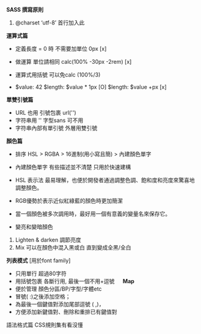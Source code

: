 **SASS 撰寫原則**
1.	@charset ‘utf-8’ 首行加入此

**運算式篇**
* 定義長度 = 0 時 不需要加單位   0px [x]

* 做運算 單位請相同  calc(100% -30px -2rem)  [x]
* 運算式用括號 可以免calc (100%/3)

* $value: 42 
$length: $value * 1px  [O]
$length: $value +px  [x]

**單雙引號篇**
* URL 也用 引號包裹  url('')
* 字符串用 ''   字型sans 可不用
* 字符串內部有單引號  外層用雙引號

**顏色篇**
* 排序 HSL > RGBA > 16進制(用小寫且簡) > 內建顏色單字
* 內建顏色單字 有些描述並不清楚 只用於快速建構
* HSL 表示法  最易理解，也便於開發者通過調整色調、飽和度和亮度來驚喜地調整顏色。 
* RGB優勢於表示近似紅綠藍的顏色時更加簡潔
* 當一個顏色被多次調用時，最好用一個有意義的變量名來保存它。

* 變亮和變暗顏色
1.	Lighten & darken 調節亮度
2.	Mix 可以在顏色中混入黑或白 直到變成全黑/全白

**列表模式** [用於font family]
* 只用單行 超過80字符
* 用括號包裹 各斷行用,  最後一個不用+逗號
 
**Map** 
* 便於管理 顏色分區/BP/字型/字體etc
* 冒號( :)之後添加空格；
* 為最後一個鍵值對添加尾部逗號 ( ,)，
* 方便添加新鍵值對、刪除和重排已有鍵值對

語法格式篇 CSS規則集有看沒懂